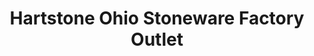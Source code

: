 ---
title: "Hartstone Ohio Stoneware Factory Outlet"
url: /zanesville/hartstone-ohio-stoneware-factory-outlet/
shop: Töpferei
---